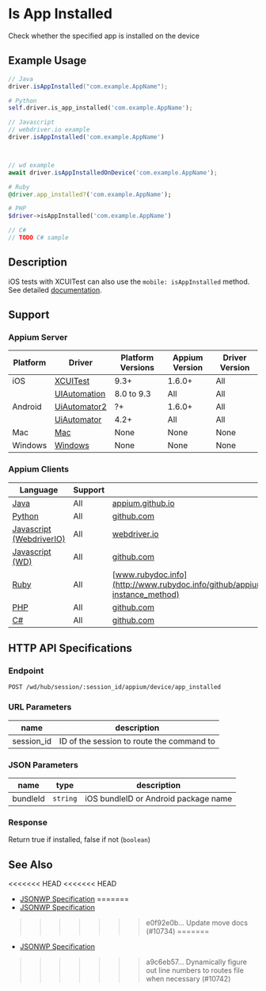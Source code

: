# Is App Installed

Check whether the specified app is installed on the device
## Example Usage

```java
// Java
driver.isAppInstalled("com.example.AppName");

```

```python
# Python
self.driver.is_app_installed('com.example.AppName');

```

```javascript
// Javascript
// webdriver.io example
driver.isAppInstalled('com.example.AppName')



// wd example
await driver.isAppInstalledOnDevice('com.example.AppName');

```

```ruby
# Ruby
@driver.app_installed?('com.example.AppName');

```

```php
# PHP
$driver->isAppInstalled('com.example.AppName')

```

```csharp
// C#
// TODO C# sample

```


## Description

iOS tests with XCUITest can also use the `mobile: isAppInstalled` method. See detailed [documentation](/docs/en/writing-running-appium/ios/ios-xctest-mobile-apps-management.md#mobile-isappinstalled).


## Support

### Appium Server

|Platform|Driver|Platform Versions|Appium Version|Driver Version|
|--------|----------------|------|--------------|--------------|
| iOS | [XCUITest](/docs/en/drivers/ios-xcuitest.md) | 9.3+ | 1.6.0+ | All |
|  | [UIAutomation](/docs/en/drivers/ios-uiautomation.md) | 8.0 to 9.3 | All | All |
| Android | [UiAutomator2](/docs/en/drivers/android-uiautomator2.md) | ?+ | 1.6.0+ | All |
|  | [UiAutomator](/docs/en/drivers/android-uiautomator.md) | 4.2+ | All | All |
| Mac | [Mac](/docs/en/drivers/mac.md) | None | None | None |
| Windows | [Windows](/docs/en/drivers/windows.md) | None | None | None |

### Appium Clients

|Language|Support|Documentation|
|--------|-------|-------------|
|[Java](https://github.com/appium/java-client/releases/latest)| All |  [appium.github.io](http://appium.github.io/java-client/io/appium/java_client/InteractsWithApps.html#isAppInstalled-java.lang.String-)  |
|[Python](https://github.com/appium/python-client/releases/latest)| All |  [github.com](https://github.com/appium/python-client/blob/master/appium/webdriver/webdriver.py#L542)  |
|[Javascript (WebdriverIO)](http://webdriver.io/index.html)| All |  [webdriver.io](http://webdriver.io/api/mobile/isAppInstalled.html)  |
|[Javascript (WD)](https://github.com/admc/wd/releases/latest)| All |  [github.com](https://github.com/admc/wd/blob/master/lib/commands.js#L2586)  |
|[Ruby](https://github.com/appium/ruby_lib/releases/latest)| All |  [www.rubydoc.info](http://www.rubydoc.info/github/appium/ruby_lib_core/Appium/Core/Device#app_installed%3F-instance_method)  |
|[PHP](https://github.com/appium/php-client/releases/latest)| All |  [github.com](https://github.com/appium/php-client/)  |
|[C#](https://github.com/appium/appium-dotnet-driver/releases/latest)| All |  [github.com](https://github.com/appium/appium-dotnet-driver/)  |

## HTTP API Specifications

### Endpoint

`POST /wd/hub/session/:session_id/appium/device/app_installed`

### URL Parameters

|name|description|
|----|-----------|
|session_id|ID of the session to route the command to|

### JSON Parameters

|name|type|description|
|----|----|-----------|
| bundleId | `string` | iOS bundleID or Android package name |

### Response

Return true if installed, false if not (`boolean`)

## See Also

<<<<<<< HEAD
<<<<<<< HEAD
* [JSONWP Specification](https://github.com/appium/appium-base-driver/blob/master/lib/protocol/routes.js#L434)
=======
* [JSONWP Specification](https://github.com/appium/appium-base-driver/blob/master/lib/protocol/routes.js#L378)
>>>>>>> e0f92e0b... Update move docs (#10734)
=======
* [JSONWP Specification](https://github.com/appium/appium-base-driver/blob/master/lib/protocol/routes.js#L434)
>>>>>>> a9c6eb57... Dynamically figure out line numbers to routes file when necessary (#10742)
